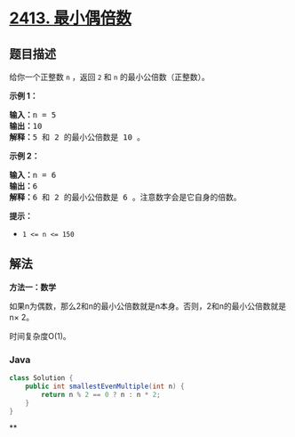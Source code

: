 # [2413. 最小偶倍数](https://leetcode.cn/problems/smallest-even-multiple)

## 题目描述

给你一个正整数 <code>n</code> ，返回 <code>2</code><em> </em>和<em> </em><code>n</code> 的最小公倍数（正整数）。

<p><strong>示例 1：</strong></p>

<pre><strong>输入：</strong>n = 5
<strong>输出：</strong>10
<strong>解释：</strong>5 和 2 的最小公倍数是 10 。
</pre>

<p><strong>示例 2：</strong></p>

<pre><strong>输入：</strong>n = 6
<strong>输出：</strong>6
<strong>解释：</strong>6 和 2 的最小公倍数是 6 。注意数字会是它自身的倍数。
</pre>

<p><strong>提示：</strong></p>

<ul>
	<li><code>1 &lt;= n &lt;= 150</code></li>
</ul>

## 解法

**方法一：数学**

如果n为偶数，那么2和n的最小公倍数就是n本身。否则，2和n的最小公倍数就是n× 2。

时间复杂度O(1)。

### **Java**

```java
class Solution {
    public int smallestEvenMultiple(int n) {
        return n % 2 == 0 ? n : n * 2;
    }
}
```

**
